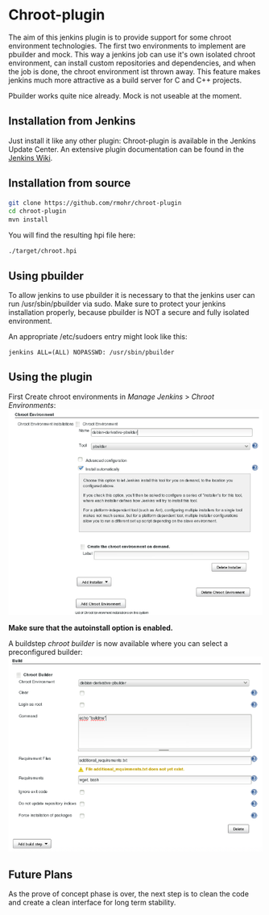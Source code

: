 Chroot-plugin
=============

The aim of this jenkins plugin is to provide support for some chroot
environment technologies.  The first two environments to implement are pbuilder
and mock. This way a jenkins job can use it's own isolated chroot environment,
can install custom repositories and dependencies, and when the job is done, the
chroot environment ist thrown away. This feature makes jenkins much more
attractive as a build server for C and C++ projects.

Pbuilder works quite nice already. Mock is not useable at the moment.

Installation from Jenkins
-------------------------

Just install it like any other plugin: Chroot-plugin is available in the Jenkins Update Center.
An extensive plugin documentation can be found in the [Jenkins Wiki](https://wiki.jenkins-ci.org/display/JENKINS/chroot+Plugin).


Installation from source
------------------------

```bash
git clone https://github.com/rmohr/chroot-plugin
cd chroot-plugin
mvn install
```
You will find the resulting hpi file here: 
```
./target/chroot.hpi
```

Using pbuilder
--------------

To allow jenkins to use pbuilder it is necessary to that the jenkins user can
run /usr/sbin/pbuilder via sudo. Make sure to protect your jenkins installation
properly, because pbuilder is NOT a secure  and fully isolated
environment.

An appropriate /etc/sudoers entry might look like this:

```
jenkins ALL=(ALL) NOPASSWD: /usr/sbin/pbuilder
```

Using the plugin
----------------

First Create chroot environments in _Manage Jenkins_ > _Chroot Environments_:
![chroot configuration](minimal_configuration.png)

**Make sure that the autoinstall option is enabled.**

A buildstep _chroot builder_ is now available where you can select a preconfigured builder:
![buildstep configuration](buildstep.png)

Future Plans
------------
As the prove of concept phase is over, the next step is to clean the code and
create a clean interface for long term stability.
